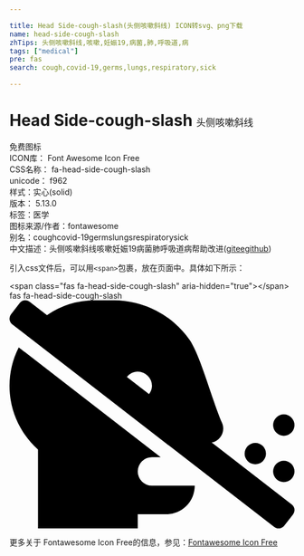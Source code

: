 ```yaml
---

title: Head Side-cough-slash(头侧咳嗽斜线) ICON转svg、png下载
name: head-side-cough-slash
zhTips: 头侧咳嗽斜线,咳嗽,妊娠19,病菌,肺,呼吸道,病
tags: ["medical"]
pre: fas
search: cough,covid-19,germs,lungs,respiratory,sick

---
```


# Head Side-cough-slash  <small style="font-size: 60%;font-weight: 100">头侧咳嗽斜线</small>


<div class="detail-page">
<p>
<span><span class="badge-success badge">免费图标</span> </span>
<br/>
<span>
ICON库：
<span class="badge-secondary badge">Font Awesome Icon Free</span> 
</span>
<br/>
<span>
CSS名称：
<span class="badge-secondary badge">fa-head-side-cough-slash</span> 
</span>
<br/>
<span>
unicode：
<span class="badge-secondary badge">f962</span> 
<copy-btn content='f962' btn-title=""></copy-btn>
<copy-btn :content='String.fromCodePoint(parseInt("f962", 16))' btn-title="复制U"></copy-btn>
</span><br/><span>样式：<span class="badge-light badge">实心(solid)</span></span>
<br/>
<span>
版本：
<span class="badge-secondary badge">5.13.0</span> 
</span><br/><span>标签：<span class="badge-light badge"><router-link to="/tags/medical.html">医学</router-link></span></span>
<br/>
<span>图标来源/作者：<span class="badge-light badge">fontawesome</span></span> 
<br/>
<span>别名：<span class="badge-light badge">cough</span><span class="badge-light badge">covid-19</span><span class="badge-light badge">germs</span><span class="badge-light badge">lungs</span><span class="badge-light badge">respiratory</span><span class="badge-light badge">sick</span></span><br/><span class="zh-detail">中文描述：<span class="badge-primary badge">头侧咳嗽斜线</span><span class="badge-primary badge">咳嗽</span><span class="badge-primary badge">妊娠19</span><span class="badge-primary badge">病菌</span><span class="badge-primary badge">肺</span><span class="badge-primary badge">呼吸道</span><span class="badge-primary badge">病</span><span class="help-link"><span>帮助改进</span>(<a href="https://gitee.com/liuwave/icon-helper/edit/master/json/fontawesome/solid/head-side-cough-slash.json" target="_blank" rel="noopener noreferrer">gitee</a><a href="https://github.com/liuwave/icon-helper/edit/master/json/fontawesome/solid/head-side-cough-slash.json" target="_blank" rel="noopener noreferrer">github</a></span>)</span><br/>
</p>
</div>
<div class="alert alert-dark">
  <i class="fas fa-head-side-cough-slash fa-xs"></i>
  <i class="fas fa-head-side-cough-slash fa-sm"></i>
  <i class="fas fa-head-side-cough-slash fa-lg"></i>
  <i class="fas fa-head-side-cough-slash fa-2x"></i>
  <i class="fas fa-head-side-cough-slash fa-3x"></i>
  <i class="fas fa-head-side-cough-slash fa-5x"></i>
  <i class="fas fa-head-side-cough-slash fa-7x"></i>
</div>
<div>
  <p>引入css文件后，可以用<code>&lt;span&gt;</code>包裹，放在页面中。具体如下所示：    
  </p>
  <div class="alert alert-primary" style="font-size: 14px">
    &lt;span class="fas fa-head-side-cough-slash" aria-hidden="true"&gt;&lt;/span&gt;
    <copy-btn content='<span class="fas fa-head-side-cough-slash" aria-hidden="true"></span>'></copy-btn>
  </div>
  <div class="alert alert-secondary">
    <i class="fas fa-head-side-cough-slash"
    style="font-size: 24px"
    aria-hidden="true"></i> fas fa-head-side-cough-slash
    <copy-btn content="fas fa-head-side-cough-slash" btn-title="复制图标名称"></copy-btn>
  </div>
</div>
<div id="svg" class="svg-wrap">
<svg xmlns="http://www.w3.org/2000/svg" viewBox="0 0 640 512"><path d="M454.11,319.21c19.56-3.81,31.62-25,23.11-44.21-21-47.12-48.5-151.75-73.12-186.75A208.13,208.13,0,0,0,234.1,0H192A190.64,190.64,0,0,0,84.18,33.3L45.46,3.38A16,16,0,0,0,23,6.19L3.37,31.46A16,16,0,0,0,6.18,53.91L594.53,508.63A16,16,0,0,0,617,505.82l19.64-25.27a16,16,0,0,0-2.81-22.45ZM313.39,210.45,263.61,172c5.88-7.14,14.43-12,24.36-12a32.06,32.06,0,0,1,32,32C320,199,317.24,205.17,313.39,210.45ZM616,304a24,24,0,1,0-24-24A24,24,0,0,0,616,304Zm-64,64a24,24,0,1,0-24-24A24,24,0,0,0,552,368ZM288,384a32,32,0,0,1,32-32h19.54L20.73,105.59A190.86,190.86,0,0,0,0,192c0,56.75,24.75,107.62,64,142.88V512H288V480h64a64,64,0,0,0,64-64H320A32,32,0,0,1,288,384Zm328-24a24,24,0,1,0,24,24A24,24,0,0,0,616,360Z"/></svg>
</div>
<detail full-name='fa-head-side-cough-slash'></detail>
    
<div><p>更多关于  Fontawesome Icon Free的信息，参见：<a target="_blank" href="https://iconhelper.cn/fontawesome.html">Fontawesome Icon Free</a>
</p></div>
